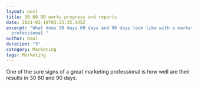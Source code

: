 ```yaml
---
layout: post
title: 30 60 90 works progress and reports
date: 2021-03-19T03:25:35.145Z
excerpt: "What does 30 days 60 days and 90 days look like with a marketing
  professional "
author: Raul
duration: "3"
category: Marketing
tags: Marketing
---
```

One of the sure signs of a great marketing professional is how well are their results in 30 60 and 90 days.